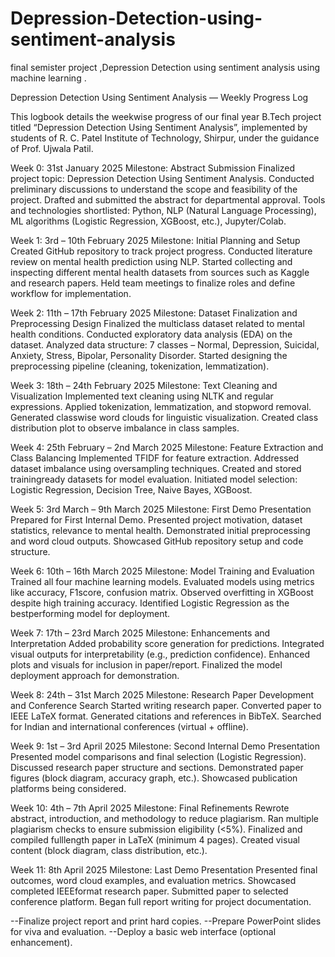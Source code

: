 # Depression-Detection-using-sentiment-analysis
final semister project ,Depression Detection using sentiment analysis using machine learning .


 Depression Detection Using Sentiment Analysis — Weekly Progress Log

This logbook details the weekwise progress of our final year B.Tech project titled “Depression Detection Using Sentiment Analysis”, implemented by students of R. C. Patel Institute of Technology, Shirpur, under the guidance of Prof. Ujwala Patil.



 Week 0: 31st January 2025
 Milestone: Abstract Submission
 Finalized project topic: Depression Detection Using Sentiment Analysis.
 Conducted preliminary discussions to understand the scope and feasibility of the project.
 Drafted and submitted the abstract for departmental approval.
 Tools and technologies shortlisted: Python, NLP (Natural Language Processing), ML algorithms (Logistic Regression, XGBoost, etc.), Jupyter/Colab.



 Week 1: 3rd – 10th February 2025
 Milestone: Initial Planning and Setup
 Created GitHub repository to track project progress.
 Conducted literature review on mental health prediction using NLP.
 Started collecting and inspecting different mental health datasets from sources such as Kaggle and research papers.
 Held team meetings to finalize roles and define workflow for implementation.



 Week 2: 11th – 17th February 2025
 Milestone: Dataset Finalization and Preprocessing Design
 Finalized the multiclass dataset related to mental health conditions.
 Conducted exploratory data analysis (EDA) on the dataset.
 Analyzed data structure: 7 classes – Normal, Depression, Suicidal, Anxiety, Stress, Bipolar, Personality Disorder.
 Started designing the preprocessing pipeline (cleaning, tokenization, lemmatization).



 Week 3: 18th – 24th February 2025
 Milestone: Text Cleaning and Visualization
 Implemented text cleaning using NLTK and regular expressions.
 Applied tokenization, lemmatization, and stopword removal.
 Generated classwise word clouds for linguistic visualization.
 Created class distribution plot to observe imbalance in class samples.



 Week 4: 25th February – 2nd March 2025
 Milestone: Feature Extraction and Class Balancing
 Implemented TFIDF for feature extraction.
 Addressed dataset imbalance using oversampling techniques.
 Created and stored trainingready datasets for model evaluation.
 Initiated model selection: Logistic Regression, Decision Tree, Naive Bayes, XGBoost.



 Week 5: 3rd March – 9th March 2025
 Milestone: First Demo Presentation
 Prepared for First Internal Demo.
 Presented project motivation, dataset statistics, relevance to mental health.
 Demonstrated initial preprocessing and word cloud outputs.
 Showcased GitHub repository setup and code structure.



 Week 6: 10th – 16th March 2025
 Milestone: Model Training and Evaluation
 Trained all four machine learning models.
 Evaluated models using metrics like accuracy, F1score, confusion matrix.
 Observed overfitting in XGBoost despite high training accuracy.
 Identified Logistic Regression as the bestperforming model for deployment.



 Week 7: 17th – 23rd March 2025
 Milestone: Enhancements and Interpretation
 Added probability score generation for predictions.
 Integrated visual outputs for interpretability (e.g., prediction confidence).
 Enhanced plots and visuals for inclusion in paper/report.
 Finalized the model deployment approach for demonstration.



 Week 8: 24th – 31st March 2025
 Milestone: Research Paper Development and Conference Search
 Started writing research paper.
 Converted paper to IEEE LaTeX format.
 Generated citations and references in BibTeX.
 Searched for Indian and international conferences (virtual + offline).



 Week 9: 1st – 3rd April 2025
 Milestone: Second Internal Demo Presentation
 Presented model comparisons and final selection (Logistic Regression).
 Discussed research paper structure and sections.
 Demonstrated paper figures (block diagram, accuracy graph, etc.).
 Showcased publication platforms being considered.



 Week 10: 4th – 7th April 2025
 Milestone: Final Refinements
 Rewrote abstract, introduction, and methodology to reduce plagiarism.
 Ran multiple plagiarism checks to ensure submission eligibility (<5%).
 Finalized and compiled fulllength paper in LaTeX (minimum 4 pages).
 Created visual content (block diagram, class distribution, etc.).



 Week 11: 8th April 2025
 Milestone: Last Demo Presentation
 Presented final outcomes, word cloud examples, and evaluation metrics.
 Showcased completed IEEEformat research paper.
 Submitted paper to selected conference platform.
 Began full report writing for project documentation.




 --Finalize project report and print hard copies.
 --Prepare PowerPoint slides for viva and evaluation.
 --Deploy a basic web interface (optional enhancement).
